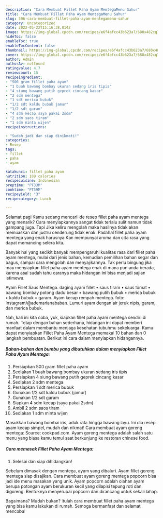 ```yaml
---
description: "Cara Membuat Fillet Paha Ayam MentegaMenu Sahur"
title: "Cara Membuat Fillet Paha Ayam MentegaMenu Sahur"
slug: 596-cara-membuat-fillet-paha-ayam-mentegamenu-sahur
category: Uncategorized
date: 2022-05-22T15:16:38.814Z
image: https://img-global.cpcdn.com/recipes/e6f4afcc43b623a7/680x482cq70/fillet-paha-ayam-mentega-foto-resep-utama.jpg
hideToc: false
enableToc: true
enableTocContent: false
thumbnail: https://img-global.cpcdn.com/recipes/e6f4afcc43b623a7/680x482cq70/fillet-paha-ayam-mentega-foto-resep-utama.jpg
cover: https://img-global.cpcdn.com/recipes/e6f4afcc43b623a7/680x482cq70/fillet-paha-ayam-mentega-foto-resep-utama.jpg
author: Admin
authorAv: notfound
ratingvalue: 4.7
reviewcount: 15
recipeingredient:
- "500 gram fillet paha ayam"
- "1 buah bawang bombay ukuran sedang iris tipis"
- "4 siung bawang putih geprek cincang kasar"
- "2 sdm mentega"
- "1 sdt merica bubuk"
- "1/2 sdt kaldu bubuk jamur"
- "1/2 sdt garam"
- "4 sdm kecap saya pakai 2sdm"
- "2 sdm saos tiram"
- "1 sdm minta wijen"
recipeinstructions:

- "Sudah jadi dan siap dinikmati!"
categories:
- Resep
tags:
- fillet
- paha
- ayam

katakunci: fillet paha ayam 
nutrition: 109 calories
recipecuisine: Indonesian
preptime: "PT33M"
cooktime: "PT59M"
recipeyield: "3"
recipecategory: Lunch

---
```



Selamat pagi Kamu sedang mencari ide resep fillet paha ayam mentega yang menarik? Cara menyiapkannya sangat tidak terlalu sulit namun tidak gampang juga. Tapi Jika keliru mengolah maka hasilnya tidak akan memuaskan dan justru cenderung tidak enak. Padahal fillet paha ayam mentega yang enak harusnya Kan mempunyai aroma dan cita rasa yang dapat memancing selera kita.


Banyak hal yang sedikit banyak mempengaruhi kualitas rasa dari fillet paha ayam mentega, mulai dari jenis bahan, kemudian pemilihan bahan segar dan bagus, sampai cara mengolah dan menyajikannya. Tak perlu bingung jika mau menyiapkan fillet paha ayam mentega enak di mana pun anda berada, karena asal sudah tahu caranya maka hidangan ini bisa menjadi sajian istimewa.

Ayam Fillet Saus Mentega. daging ayam fillet • saus tiram • saus tomat • bawang bombay potong dadu besar • bawang putih bubuk • merica bubuk • kaldu bubuk • garam. Ayam kecap rempah mentega. foto: Instagram/@ademarianababan. Lumuri ayam dengan air jeruk nipis, garam, dan merica bubuk.


Nah, kali ini kita coba, yuk, siapkan fillet paha ayam mentega sendiri di rumah. Tetap dengan bahan sederhana, hidangan ini dapat memberi manfaat dalam membantu menjaga kesehatan tubuhmu sekeluarga. Kamu dapat menyiapkan Fillet Paha Ayam Mentega memakai 10 bahan dan 0 langkah pembuatan. Berikut ini cara dalam menyiapkan hidangannya.

<!--inarticleads1-->

##### Bahan-bahan dan bumbu yang dibutuhkan dalam menyiapkan Fillet Paha Ayam Mentega:

1. Persiapkan 500 gram fillet paha ayam
1. Sediakan 1 buah bawang bombay ukuran sedang iris tipis
1. Persiapkan 4 siung bawang putih geprek cincang kasar
1. Sediakan 2 sdm mentega
1. Persiapkan 1 sdt merica bubuk
1. Gunakan 1/2 sdt kaldu bubuk (jamur)
1. Gunakan 1/2 sdt garam
1. Siapkan 4 sdm kecap (saya pakai 2sdm)
1. Ambil 2 sdm saos tiram
1. Sediakan 1 sdm minta wijen


Masukkan bawang bombai iris, aduk rata hingga bawang layu. Ini dia resep ayam kecap simpel, mudah dan nikmat! Cara membuat ayam goreng mentega: Source: cookpad.com. Ayam goreng mentega adalah salah satu menu yang biasa kamu temui saat berkunjung ke restoran chinese food. 

<!--inarticleads2-->

##### Cara memasak Fillet Paha Ayam Mentega:


1. Selesai dan siap dihidangkan!

Sebelum dimasak dengan mentega, ayam yang dibaluri. Ayam fillet goreng mentega siap disajikan. Cara membuat ayam goreng mentega popcorn bisa jadi ide menu masakan yang unik. Ayam popcorn adalah olahan ayam berupa potongan ayam berukuran kecil yang dilapisi tepung roti dan digoreng. Bentuknya menyerupai popcorn dan dirancang untuk sekali lahap. 

Bagaimana? Mudah bukan? Itulah cara membuat fillet paha ayam mentega yang bisa kamu lakukan di rumah. Semoga bermanfaat dan selamat mencoba!
